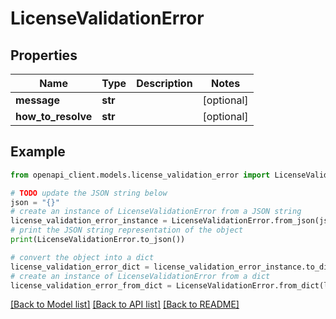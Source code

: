 # LicenseValidationError


## Properties

Name | Type | Description | Notes
------------ | ------------- | ------------- | -------------
**message** | **str** |  | [optional] 
**how_to_resolve** | **str** |  | [optional] 

## Example

```python
from openapi_client.models.license_validation_error import LicenseValidationError

# TODO update the JSON string below
json = "{}"
# create an instance of LicenseValidationError from a JSON string
license_validation_error_instance = LicenseValidationError.from_json(json)
# print the JSON string representation of the object
print(LicenseValidationError.to_json())

# convert the object into a dict
license_validation_error_dict = license_validation_error_instance.to_dict()
# create an instance of LicenseValidationError from a dict
license_validation_error_from_dict = LicenseValidationError.from_dict(license_validation_error_dict)
```
[[Back to Model list]](../README.md#documentation-for-models) [[Back to API list]](../README.md#documentation-for-api-endpoints) [[Back to README]](../README.md)



